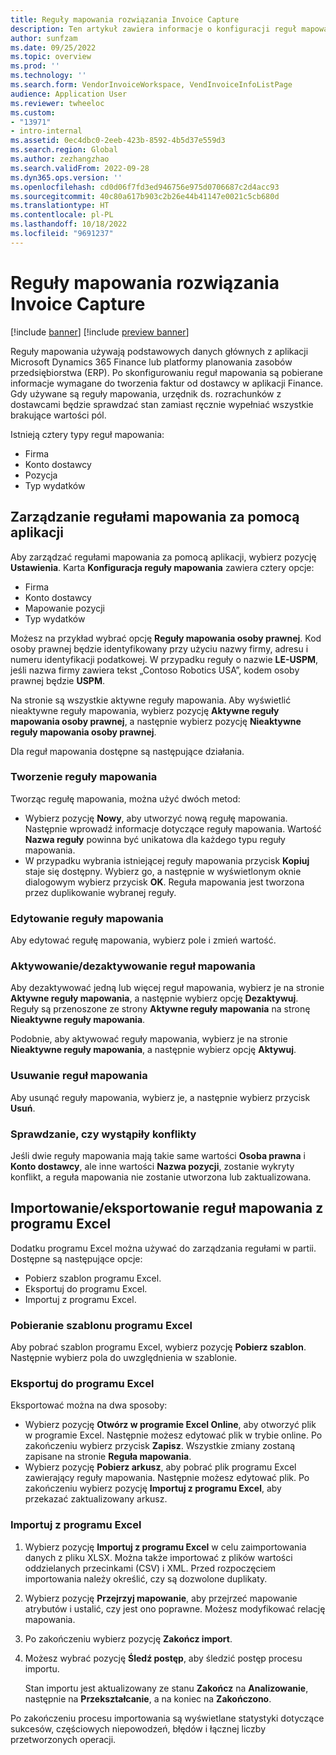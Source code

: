 ```yaml
---
title: Reguły mapowania rozwiązania Invoice Capture
description: Ten artykuł zawiera informacje o konfiguracji reguł mapowania w rozwiązaniu Invoice Capture.
author: sunfzam
ms.date: 09/25/2022
ms.topic: overview
ms.prod: ''
ms.technology: ''
ms.search.form: VendorInvoiceWorkspace, VendInvoiceInfoListPage
audience: Application User
ms.reviewer: twheeloc
ms.custom:
- "13971"
- intro-internal
ms.assetid: 0ec4dbc0-2eeb-423b-8592-4b5d37e559d3
ms.search.region: Global
ms.author: zezhangzhao
ms.search.validFrom: 2022-09-28
ms.dyn365.ops.version: ''
ms.openlocfilehash: cd0d06f7fd3ed946756e975d0706687c2d4acc93
ms.sourcegitcommit: 40c80a617b903c2b26e44b41147e0021c5cb680d
ms.translationtype: HT
ms.contentlocale: pl-PL
ms.lasthandoff: 10/18/2022
ms.locfileid: "9691237"
---
```

# <a name="invoice-capture-solution-mapping-rules"></a>Reguły mapowania rozwiązania Invoice Capture

[!include [banner](../includes/banner.md)]
[!include [preview banner](../includes/preview-banner.md)]

Reguły mapowania używają podstawowych danych głównych z aplikacji Microsoft Dynamics 365 Finance lub platformy planowania zasobów przedsiębiorstwa (ERP). Po skonfigurowaniu reguł mapowania są pobierane informacje wymagane do tworzenia faktur od dostawcy w aplikacji Finance. Gdy używane są reguły mapowania, urzędnik ds. rozrachunków z dostawcami będzie sprawdzać stan zamiast ręcznie wypełniać wszystkie brakujące wartości pól.

Istnieją cztery typy reguł mapowania:

- Firma
- Konto dostawcy
- Pozycja
- Typ wydatków

## <a name="manage-mapping-rules-by-using-the-app"></a>Zarządzanie regułami mapowania za pomocą aplikacji

Aby zarządzać regułami mapowania za pomocą aplikacji, wybierz pozycję **Ustawienia**. Karta **Konfiguracja reguły mapowania** zawiera cztery opcje:

- Firma 
- Konto dostawcy 
- Mapowanie pozycji 
- Typ wydatków

Możesz na przykład wybrać opcję **Reguły mapowania osoby prawnej**. Kod osoby prawnej będzie identyfikowany przy użyciu nazwy firmy, adresu i numeru identyfikacji podatkowej. W przypadku reguły o nazwie **LE-USPM**, jeśli nazwa firmy zawiera tekst „Contoso Robotics USA”, kodem osoby prawnej będzie **USPM**.

Na stronie są wszystkie aktywne reguły mapowania. Aby wyświetlić nieaktywne reguły mapowania, wybierz pozycję **Aktywne reguły mapowania osoby prawnej**, a następnie wybierz pozycję **Nieaktywne reguły mapowania osoby prawnej**.

Dla reguł mapowania dostępne są następujące działania.

### <a name="create-a-mapping-rule"></a>Tworzenie reguły mapowania

Tworząc regułę mapowania, można użyć dwóch metod:

- Wybierz pozycję **Nowy**, aby utworzyć nową regułę mapowania. Następnie wprowadź informacje dotyczące reguły mapowania. Wartość **Nazwa reguły** powinna być unikatowa dla każdego typu reguły mapowania.
- W przypadku wybrania istniejącej reguły mapowania przycisk **Kopiuj** staje się dostępny. Wybierz go, a następnie w wyświetlonym oknie dialogowym wybierz przycisk **OK**. Reguła mapowania jest tworzona przez duplikowanie wybranej reguły.

### <a name="edit-a-mapping-rule"></a>Edytowanie reguły mapowania

Aby edytować regułę mapowania, wybierz pole i zmień wartość.

### <a name="activatedeactivate-mapping-rules"></a>Aktywowanie/dezaktywowanie reguł mapowania

Aby dezaktywować jedną lub więcej reguł mapowania, wybierz je na stronie **Aktywne reguły mapowania**, a następnie wybierz opcję **Dezaktywuj**. Reguły są przenoszone ze strony **Aktywne reguły mapowania** na stronę **Nieaktywne reguły mapowania**.

Podobnie, aby aktywować reguły mapowania, wybierz je na stronie **Nieaktywne reguły mapowania**, a następnie wybierz opcję **Aktywuj**.

### <a name="remove-mapping-rules"></a>Usuwanie reguł mapowania

Aby usunąć reguły mapowania, wybierz je, a następnie wybierz przycisk **Usuń**.

### <a name="check-for-conflicts"></a>Sprawdzanie, czy wystąpiły konflikty

Jeśli dwie reguły mapowania mają takie same wartości **Osoba prawna** i **Konto dostawcy**, ale inne wartości **Nazwa pozycji**, zostanie wykryty konflikt, a reguła mapowania nie zostanie utworzona lub zaktualizowana.

## <a name="importexport-mapping-rules-from-excel"></a>Importowanie/eksportowanie reguł mapowania z programu Excel

Dodatku programu Excel można używać do zarządzania regułami w partii. Dostępne są następujące opcje:

- Pobierz szablon programu Excel.
- Eksportuj do programu Excel.
- Importuj z programu Excel.

### <a name="download-an-excel-template"></a>Pobieranie szablonu programu Excel

Aby pobrać szablon programu Excel, wybierz pozycję **Pobierz szablon**. Następnie wybierz pola do uwzględnienia w szablonie.

### <a name="export-to-excel"></a>Eksportuj do programu Excel

Eksportować można na dwa sposoby:

- Wybierz pozycję **Otwórz w programie Excel Online**, aby otworzyć plik w programie Excel. Następnie możesz edytować plik w trybie online. Po zakończeniu wybierz przycisk **Zapisz**. Wszystkie zmiany zostaną zapisane na stronie **Reguła mapowania**.
- Wybierz pozycję **Pobierz arkusz**, aby pobrać plik programu Excel zawierający reguły mapowania. Następnie możesz edytować plik. Po zakończeniu wybierz pozycję **Importuj z programu Excel**, aby przekazać zaktualizowany arkusz.

### <a name="import-from-excel"></a>Importuj z programu Excel

1. Wybierz pozycję **Importuj z programu Excel** w celu zaimportowania danych z pliku XLSX. Można także importować z plików wartości oddzielanych przecinkami (CSV) i XML. Przed rozpoczęciem importowania należy określić, czy są dozwolone duplikaty.
2. Wybierz pozycję **Przejrzyj mapowanie**, aby przejrzeć mapowanie atrybutów i ustalić, czy jest ono poprawne. Możesz modyfikować relację mapowania.
3. Po zakończeniu wybierz pozycję **Zakończ import**.
4. Możesz wybrać pozycję **Śledź postęp**, aby śledzić postęp procesu importu.

    Stan importu jest aktualizowany ze stanu **Zakończ** na **Analizowanie**, następnie na **Przekształcanie**, a na koniec na **Zakończono**.

Po zakończeniu procesu importowania są wyświetlane statystyki dotyczące sukcesów, częściowych niepowodzeń, błędów i łącznej liczby przetworzonych operacji.
